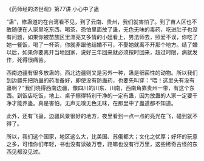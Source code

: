《药师经的济世观》第77讲 小心中了蛊

“蛊”，修蛊道的在台湾看不见，到了云南、贵州，我们就害怕了。到了苗人区也不敢随便在人家里吃东西、喝茶，恐怕里面放了蛊，无色无味的毒药，吃进肚子也没有问题，如果你被苗族区里漂亮又多情的小姐看上，男法师去，照爱不误，你吃了她一餐饭，喝了一杯茶，你就非跟他结婚不可，不娶她就离不开那个地方。结了婚以后，如果你要离开当地回家，说好三年回来就必须按时回来，超过时限，病就发作，死得很痛苦。

西南边疆有很多放蛊的，西北边疆则又是另外一种，蛊是细菌性的动物。所以我们到边疆先把防蛊的药准备好，即使没有防蛊药，也要先叫穿：“喂！这里头有没有蛊啊？”我们晓得西南边疆，像四川的川东、川南，西南角靠贵州一带，有这个东西。到饭店吃饭，地上、桌子擦得特别干净的一定有蛊，因为放蛊的人家一定要干净才能养蛊。真是害怕，无声无嗅无色无味，在那里中了蛊道都不知道。

此外，还有飞蛊，边疆风景很好的地方，夜里看到一点一点的亮光在飞，碰到就不得了。

所以，我们这个国家，地区这么大，比美国、苏俄都大；文化之优厚；好坏的玩意之多，可惜你们年轻，书也没有读破万卷，路嘛也没有行万里，这些稀奇古怪的东西见都没见过。